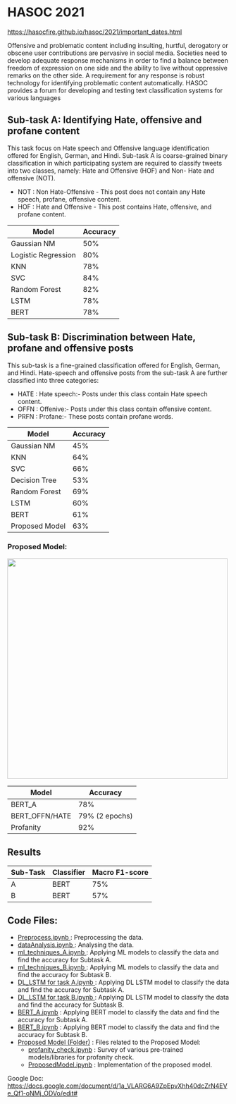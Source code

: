 # HASOC 2021

https://hasocfire.github.io/hasoc/2021/important_dates.html

Offensive and problematic content including insulting, hurtful, derogatory or obscene user contributions are pervasive in social media. Societies need to develop adequate response mechanisms in order to find a balance between freedom of expression on one side and the ability to live without oppressive remarks on the other side. A requirement for any response is robust technology for identifying problematic content automatically. HASOC provides a forum for developing and testing text classification systems for various languages
  
## Sub-task A: Identifying Hate, offensive and profane content
This task focus on Hate speech and Offensive language identification offered for English, German, and Hindi. Sub-task A is coarse-grained binary classification in which participating system are required to classify tweets into two classes, namely: Hate and Offensive (HOF) and Non- Hate and offensive (NOT).

* NOT :
Non Hate-Offensive - This post does not contain any Hate speech, profane, offensive content.
* HOF :
Hate and Offensive - This post contains Hate, offensive, and profane content.

Model | Accuracy
------------- | -------------
Gaussian NM  | 50%
Logistic Regression  | 80%
KNN | 78%
SVC | 84%
Random Forest  | 82%
LSTM | 78%
BERT  | 78%


## Sub-task B: Discrimination between Hate, profane and offensive posts
This sub-task is a fine-grained classification offered for English, German, and Hindi. Hate-speech and offensive posts from the sub-task A are further classified into three categories:

* HATE :
Hate speech:- Posts under this class contain Hate speech content.
* OFFN :
Offenive:- Posts under this class contain offensive content.
* PRFN :
Profane:- These posts contain profane words.

Model | Accuracy
------------- | -------------
Gaussian NM  | 45%
KNN | 64%
SVC | 66%
Decision Tree | 53%
Random Forest  | 69%
LSTM | 60%
BERT  | 61%
Proposed Model  | 63%

### Proposed Model:
<img width="500px" src="https://user-images.githubusercontent.com/68152189/131232896-2c644a64-13e0-4d8c-a1dc-5b5b7adc2ea6.png">

Model | Accuracy
------------- | -------------
BERT_A  | 78%
BERT_OFFN/HATE  | 79% (2 epochs)
Profanity  | 92%


## Results


Sub-Task    |     Classifier      |   Macro F1-score  
------------|---------------------|--------------------
A  | BERT | 75%
B  | BERT | 57%


## Code Files: 

* <a href="./Preprocess.ipynb"> Preprocess.ipynb </a> : Preprocessing the data.
* <a href="./dataAnalysis.ipynb"> dataAnalysis.ipynb </a> : Analysing the data.
* <a href="./Subtask A/ml_techniques_A.ipynb">ml_techniques_A.ipynb </a> : Applying ML models to classify the data and find the accuracy for Subtask A.
* <a href="./Subtask B/ml_techniques_B.ipynb">ml_techniques_B.ipynb </a> : Applying ML models to classify the data and find the accuracy for Subtask B.
* <a href="./Subtask A/DL_LSTM for task A.ipynb">DL_LSTM for task A.ipynb </a> : Applying DL LSTM model to classify the data and find the accuracy for Subtask A.
* <a href="./Subtask B/DL_LSTM for task B.ipynb">DL_LSTM for task B.ipynb </a> : Applying DL LSTM model to classify the data and find the accuracy for Subtask B.
* <a href="./Subtask A/BERT_A.ipynb">BERT_A.ipynb</a> : Applying BERT model to classify the data and find the accuracy for Subtask A.
* <a href="./Subtask B/BERT_B.ipynb">BERT_B.ipynb</a> : Applying BERT model to classify the data and find the accuracy for Subtask B.
* <a href="./Subtask B/Proposed Model">Proposed Model (Folder)</a> : Files related to the Proposed Model:
  * <a href="./Subtask B/Proposed Model/profanity_check.ipynb">profanity_check.ipynb</a> : Survey of various pre-trained models/libraries for profanity check.
  * <a href="./Subtask B/Proposed Model/ProposedModel.ipynb">ProposedModel.ipynb</a> : Implementation of the proposed model.



Google Doc:
https://docs.google.com/document/d/1a_VLARG6A9ZpEpvXhh40dcZrN4EVe_Qf1-oNMj_ODVo/edit#
